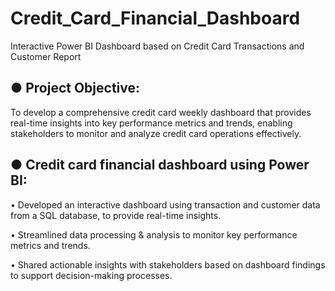 # Credit_Card_Financial_Dashboard
Interactive Power BI Dashboard based on Credit Card Transactions and Customer Report

## ● Project Objective:
To develop a comprehensive credit card weekly dashboard that provides real-time insights into key performance metrics and trends, enabling stakeholders to monitor and analyze credit card operations effectively.

## ● Credit card financial dashboard using Power BI:
  • Developed an interactive dashboard using transaction and customer data from a SQL database, to provide real-time insights.

  • Streamlined data processing & analysis to monitor key performance metrics and trends.
  
  • Shared actionable insights with stakeholders based on dashboard findings to support decision-making processes.

